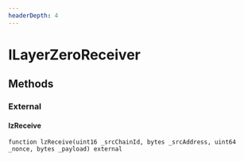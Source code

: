 ```yaml
---
headerDepth: 4
---
```


# ILayerZeroReceiver










## Methods


### External

#### lzReceive



```solidity:no-line-numbers
function lzReceive(uint16 _srcChainId, bytes _srcAddress, uint64 _nonce, bytes _payload) external
```




